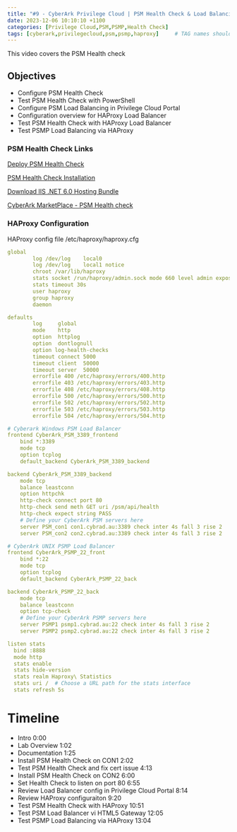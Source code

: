 ```yaml
---
title: "#9 - CyberArk Privilege Cloud | PSM Health Check & Load Balancing"
date: 2023-12-06 10:10:10 +1100
categories: [Privilege Cloud,PSM,PSMP,Health Check]
tags: [cyberark,privilegecloud,psm,psmp,haproxy]     # TAG names should always be lowercase
---
```


This video covers the PSM Health check

<!---
[<img src="https://i.ytimg.com/vi/SeP7JISnF-s/maxresdefault.jpg" width="50%">](https://www.youtube.com/watch?v=SeP7JISnF-s)
--->
## Objectives
- Configure PSM Health Check
- Test PSM Health Check with PowerShell
- Configure PSM Load Balancing in Privilege Cloud Portal
- Configuration overview for HAProxy Load Balancer
- Test PSM Health Check with HAProxy Load Balancer
- Test PSMP Load Balancing via HAProxy


### PSM Health Check Links
[Deploy PSM Health Check](https://docs.cyberark.com/PrivCloud-SS/Latest/en/Content/Privilege%20Cloud/privCloud-psm-health-check.htm)

[PSM Health Check Installation](https://cyberark.my.site.com/s/article/PSM-Health-Check-Installation)

[Download IIS .NET 6.0 Hosting Bundle](https://dotnet.microsoft.com/en-us/download/dotnet/6.0)

[CyberArk MarketPlace - PSM Health check](https://cyberark.my.site.com/mplace/s/#a352J000000ai0MQAQ-a392J000002QBA6QAO)

### HAProxy Configuration

HAProxy config file /etc/haproxy/haproxy.cfg

``` yml
global
        log /dev/log    local0
        log /dev/log    local1 notice
        chroot /var/lib/haproxy
        stats socket /run/haproxy/admin.sock mode 660 level admin expose-fd listeners
        stats timeout 30s
        user haproxy
        group haproxy
        daemon

defaults
        log     global
        mode    http
        option  httplog
        option  dontlognull
        option log-health-checks
        timeout connect 5000
        timeout client  50000
        timeout server  50000
        errorfile 400 /etc/haproxy/errors/400.http
        errorfile 403 /etc/haproxy/errors/403.http
        errorfile 408 /etc/haproxy/errors/408.http
        errorfile 500 /etc/haproxy/errors/500.http
        errorfile 502 /etc/haproxy/errors/502.http
        errorfile 503 /etc/haproxy/errors/503.http
        errorfile 504 /etc/haproxy/errors/504.http

# Cyberark Windows PSM Load Balancer
frontend CyberArk_PSM_3389_frontend
    bind *:3389
    mode tcp
    option tcplog
    default_backend CyberArk_PSM_3389_backend

backend CyberArk_PSM_3389_backend
    mode tcp
    balance leastconn
    option httpchk
    http-check connect port 80
    http-check send meth GET uri /psm/api/health
    http-check expect string PASS
    # Define your CyberArk PSM servers here
    server PSM_con1 con1.cybrad.au:3389 check inter 4s fall 3 rise 2
    server PSM_con2 con2.cybrad.au:3389 check inter 4s fall 3 rise 2

# CyberArk UNIX PSMP Load Balancer
frontend CyberArk_PSMP_22_front
    bind *:22
    mode tcp
    option tcplog
    default_backend CyberArk_PSMP_22_back

backend CyberArk_PSMP_22_back
    mode tcp
    balance leastconn
    option tcp-check
    # Define your CyberArk PSMP servers here
    server PSMP1 psmp1.cybrad.au:22 check inter 4s fall 3 rise 2
    server PSMP2 psmp2.cybrad.au:22 check inter 4s fall 3 rise 2

listen stats
  bind :8888
  mode http
  stats enable
  stats hide-version
  stats realm Haproxy\ Statistics
  stats uri /  # Choose a URL path for the stats interface
  stats refresh 5s
```


# Timeline
- Intro 0:00
- Lab Overview 1:02
- Documentation 1:25
- Install PSM Health Check on CON1 2:02
- Test PSM Health Check and fix cert issue 4:13
- Install PSM Health Check on CON2 6:00
- Set Health Check to listen on port 80 6:55
- Review Load Balancer config in Privilege Cloud Portal 8:14
- Review HAProxy configuraiton 9:20
- Test PSM Health Check with HAProxy 10:51
- Test PSM Load Balancer vi HTML5 Gateway 12:05
- Test PSMP Load Balancing via HAProxy 13:04